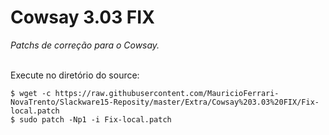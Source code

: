 # Cowsay 3.03 FIX
*Patchs de correção para o Cowsay.*
<br/><br/>

Execute no diretório do source:
```
$ wget -c https://raw.githubusercontent.com/MauricioFerrari-NovaTrento/Slackware15-Reposity/master/Extra/Cowsay%203.03%20FIX/Fix-local.patch
$ sudo patch -Np1 -i Fix-local.patch
```
